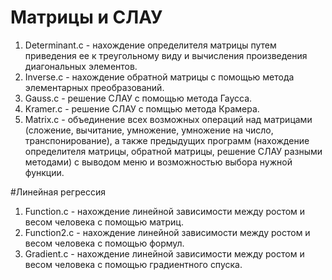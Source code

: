 # Матрицы и СЛАУ

1. Determinant.c - нахождение определителя матрицы путем приведения ее к треугольному виду и вычисления произведения диагональных элементов.
2. Inverse.c - нахождение обратной матрицы с помощью метода элементарных преобразований.
3. Gauss.c - решение СЛАУ с помощью метода Гаусса.
4. Kramer.c - решение СЛАУ с помщью метода Крамера.
5. Matrix.c - объединение всех возможных операций над матрицами (сложение, вычитание, умножение, умножение на число, транспонирование), а также предыдущих программ (нахождение определителя матрицы, обратной матрицы, решение СЛАУ разными методами) с выводом меню и возможностью выбора нужной функции.

#Линейная регрессия

1. Function.c - нахождение линейной зависимости между ростом и весом человека с помощью матриц.
2. Function2.c - нахождение линейной зависимости между ростом и весом человека с помощью формул.
3. Gradient.c - нахождение линейной зависимости между ростом и весом человека с помощью градиентного спуска. 
